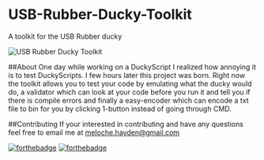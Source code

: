 # USB-Rubber-Ducky-Toolkit
A toolkit for the USB Rubber ducky

![USB Rubber Ducky Toolkit](https://i.imgur.com/inoUMrw.png)

##About
One day while working on a DuckyScript I realized how annoying it is to test DuckyScripts. I few hours later this project was born.
Right now the toolkit allows you to test your code by emulating what the ducky would do, a validator which can look at your code before you run it and tell you if there is compile errors and finally a easy-encoder which can encode a txt file to bin for you by clicking 1-button instead of going through CMD.

##Contributing 
If your interested in contributing and have any questions feel free to email me at 
meloche.hayden@gmail.com

[![forthebadge](http://forthebadge.com/images/badges/designed-in-ms-paint.svg)](http://forthebadge.com)
[![forthebadge](http://forthebadge.com/images/badges/powered-by-electricity.svg)](http://forthebadge.com)
